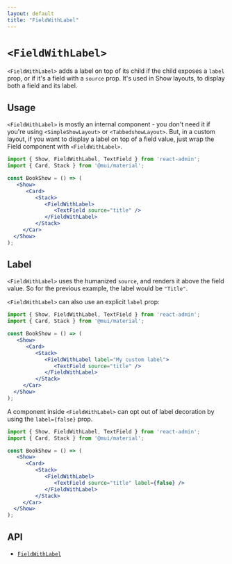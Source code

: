 ```yaml
---
layout: default
title: "FieldWithLabel"
---
```


# `<FieldWithLabel>`

`<FieldWithLabel>` adds a label on top of its child if the child exposes a `label` prop, or if it's a field with a `source` prop. It's used in Show layouts, to display both a field and its label. 

## Usage

`<FieldWithLabel>` is mostly an internal component - you don't need it if you're using `<SimpleShowLayout>` or `<TabbedshowLayout>`. But, in a custom layout, if you want to display a label on top of a field value, just wrap the Field component with `<FieldWithLabel>`. 

```jsx
import { Show, FieldWithLabel, TextField } from 'react-admin';
import { Card, Stack } from '@mui/material';

const BookShow = () => (
   <Show>
      <Card>
         <Stack>
            <FieldWithLabel>
               <TextField source="title" />
            </FieldWithLabel>
         </Stack>
     </Car>
  </Show>
);
```

## Label

`<FieldWithLabel>` uses the humanized `source`, and renders it above the field value. So for the previous example, the label would be `"Title"`.

`<FieldWithLabel>` can also use an explicit `label` prop: 

```jsx
import { Show, FieldWithLabel, TextField } from 'react-admin';
import { Card, Stack } from '@mui/material';

const BookShow = () => (
   <Show>
      <Card>
         <Stack>
            <FieldWithLabel label="My custom label">
               <TextField source="title" />
            </FieldWithLabel>
         </Stack>
     </Car>
  </Show>
);
```

A component inside `<FieldWithLabel>` can opt out of label decoration by using the `label={false}` prop.

```jsx
import { Show, FieldWithLabel, TextField } from 'react-admin';
import { Card, Stack } from '@mui/material';

const BookShow = () => (
   <Show>
      <Card>
         <Stack>
            <FieldWithLabel>
               <TextField source="title" label={false} />
            </FieldWithLabel>
         </Stack>
     </Car>
  </Show>
);
```

## API

* [`FieldWithLabel`]

[`FieldWithLabel`]: https://github.com/marmelab/react-admin/blob/master/packages/ra-ui-materialui/src/detail/FieldWithLabel.tsx